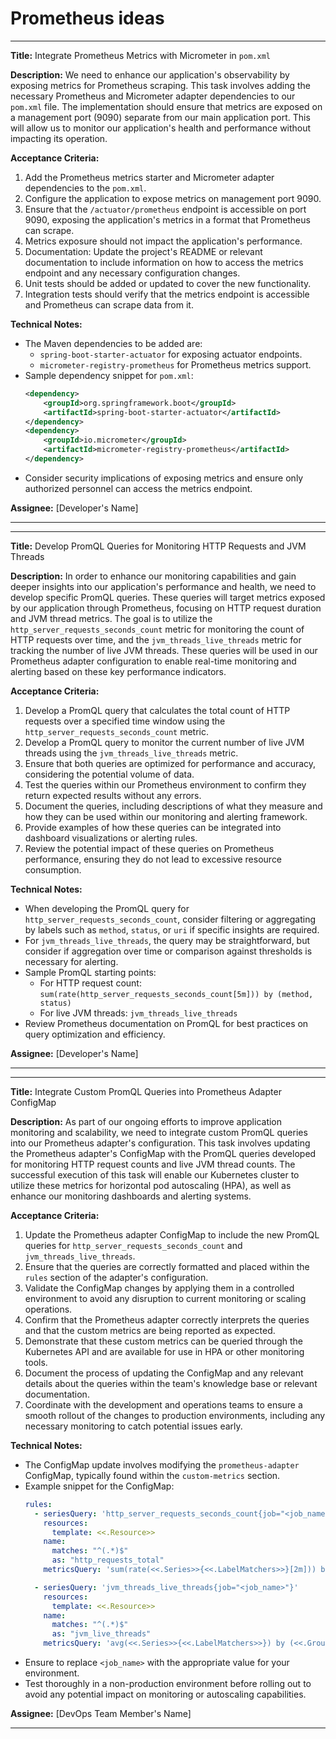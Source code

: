 # Prometheus ideas

---

**Title:** Integrate Prometheus Metrics with Micrometer in `pom.xml`

**Description:** We need to enhance our application's observability by exposing metrics for Prometheus scraping. This task involves adding the necessary Prometheus and Micrometer adapter dependencies to our `pom.xml` file. The implementation should ensure that metrics are exposed on a management port (9090) separate from our main application port. This will allow us to monitor our application's health and performance without impacting its operation.

**Acceptance Criteria:**
1. Add the Prometheus metrics starter and Micrometer adapter dependencies to the `pom.xml`.
2. Configure the application to expose metrics on management port 9090.
3. Ensure that the `/actuator/prometheus` endpoint is accessible on port 9090, exposing the application's metrics in a format that Prometheus can scrape.
4. Metrics exposure should not impact the application's performance.
5. Documentation: Update the project's README or relevant documentation to include information on how to access the metrics endpoint and any necessary configuration changes.
6. Unit tests should be added or updated to cover the new functionality.
7. Integration tests should verify that the metrics endpoint is accessible and Prometheus can scrape data from it.

**Technical Notes:**
- The Maven dependencies to be added are:
  - `spring-boot-starter-actuator` for exposing actuator endpoints.
  - `micrometer-registry-prometheus` for Prometheus metrics support.
- Sample dependency snippet for `pom.xml`:
  ```xml
  <dependency>
      <groupId>org.springframework.boot</groupId>
      <artifactId>spring-boot-starter-actuator</artifactId>
  </dependency>
  <dependency>
      <groupId>io.micrometer</groupId>
      <artifactId>micrometer-registry-prometheus</artifactId>
  </dependency>
  ```
- Consider security implications of exposing metrics and ensure only authorized personnel can access the metrics endpoint.

**Assignee:** [Developer's Name]

---

---

**Title:** Develop PromQL Queries for Monitoring HTTP Requests and JVM Threads

**Description:** In order to enhance our monitoring capabilities and gain deeper insights into our application's performance and health, we need to develop specific PromQL queries. These queries will target metrics exposed by our application through Prometheus, focusing on HTTP request duration and JVM thread metrics. The goal is to utilize the `http_server_requests_seconds_count` metric for monitoring the count of HTTP requests over time, and the `jvm_threads_live_threads` metric for tracking the number of live JVM threads. These queries will be used in our Prometheus adapter configuration to enable real-time monitoring and alerting based on these key performance indicators.

**Acceptance Criteria:**
1. Develop a PromQL query that calculates the total count of HTTP requests over a specified time window using the `http_server_requests_seconds_count` metric.
2. Develop a PromQL query to monitor the current number of live JVM threads using the `jvm_threads_live_threads` metric.
3. Ensure that both queries are optimized for performance and accuracy, considering the potential volume of data.
4. Test the queries within our Prometheus environment to confirm they return expected results without any errors.
5. Document the queries, including descriptions of what they measure and how they can be used within our monitoring and alerting framework.
6. Provide examples of how these queries can be integrated into dashboard visualizations or alerting rules.
7. Review the potential impact of these queries on Prometheus performance, ensuring they do not lead to excessive resource consumption.

**Technical Notes:**
- When developing the PromQL query for `http_server_requests_seconds_count`, consider filtering or aggregating by labels such as `method`, `status`, or `uri` if specific insights are required.
- For `jvm_threads_live_threads`, the query may be straightforward, but consider if aggregation over time or comparison against thresholds is necessary for alerting.
- Sample PromQL starting points:
  - For HTTP request count: `sum(rate(http_server_requests_seconds_count[5m])) by (method, status)`
  - For live JVM threads: `jvm_threads_live_threads`
- Review Prometheus documentation on PromQL for best practices on query optimization and efficiency.

**Assignee:** [Developer's Name]

---

---

**Title:** Integrate Custom PromQL Queries into Prometheus Adapter ConfigMap

**Description:** As part of our ongoing efforts to improve application monitoring and scalability, we need to integrate custom PromQL queries into our Prometheus adapter's configuration. This task involves updating the Prometheus adapter's ConfigMap with the PromQL queries developed for monitoring HTTP request counts and live JVM thread counts. The successful execution of this task will enable our Kubernetes cluster to utilize these metrics for horizontal pod autoscaling (HPA), as well as enhance our monitoring dashboards and alerting systems.

**Acceptance Criteria:**
1. Update the Prometheus adapter ConfigMap to include the new PromQL queries for `http_server_requests_seconds_count` and `jvm_threads_live_threads`.
2. Ensure that the queries are correctly formatted and placed within the `rules` section of the adapter's configuration.
3. Validate the ConfigMap changes by applying them in a controlled environment to avoid any disruption to current monitoring or scaling operations.
4. Confirm that the Prometheus adapter correctly interprets the queries and that the custom metrics are being reported as expected.
5. Demonstrate that these custom metrics can be queried through the Kubernetes API and are available for use in HPA or other monitoring tools.
6. Document the process of updating the ConfigMap and any relevant details about the queries within the team's knowledge base or relevant documentation.
7. Coordinate with the development and operations teams to ensure a smooth rollout of the changes to production environments, including any necessary monitoring to catch potential issues early.

**Technical Notes:**
- The ConfigMap update involves modifying the `prometheus-adapter` ConfigMap, typically found within the `custom-metrics` section. 
- Example snippet for the ConfigMap:
  ```yaml
  rules:
    - seriesQuery: 'http_server_requests_seconds_count{job="<job_name>"}'
      resources:
        template: <<.Resource>>
      name:
        matches: "^(.*)$"
        as: "http_requests_total"
      metricsQuery: 'sum(rate(<<.Series>>{<<.LabelMatchers>>}[2m])) by (<<.GroupBy>>)'

    - seriesQuery: 'jvm_threads_live_threads{job="<job_name>"}'
      resources:
        template: <<.Resource>>
      name:
        matches: "^(.*)$"
        as: "jvm_live_threads"
      metricsQuery: 'avg(<<.Series>>{<<.LabelMatchers>>}) by (<<.GroupBy>>)'
  ```
- Ensure to replace `<job_name>` with the appropriate value for your environment.
- Test thoroughly in a non-production environment before rolling out to avoid any potential impact on monitoring or autoscaling capabilities.

**Assignee:** [DevOps Team Member's Name]

---
